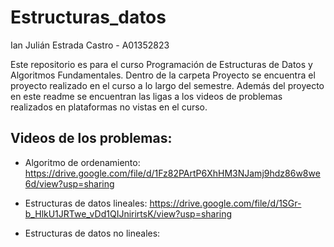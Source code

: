 # Estructuras_datos
Ian Julián Estrada Castro - A01352823

Este repositorio es para el curso Programación de Estructuras de Datos y Algoritmos Fundamentales.
Dentro de la carpeta Proyecto se encuentra el proyecto realizado en el curso a lo largo del semestre.
Además del proyecto en este readme se encuentran las ligas a los videos de problemas realizados en plataformas no vistas en el curso.

## Videos de los problemas:

 - Algoritmo de ordenamiento:
https://drive.google.com/file/d/1Fz82PArtP6XhHM3NJamj9hdz86w8we6d/view?usp=sharing 
 
 - Estructuras de datos lineales:
https://drive.google.com/file/d/1SGr-b_HlkU1JRTwe_vDd1QIJnirirtsK/view?usp=sharing 

 - Estructuras de datos no lineales: 


